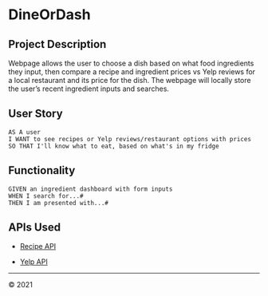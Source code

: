 # DineOrDash

## Project Description

Webpage allows the user to choose a dish based on what food ingredients they input,
then compare a recipe and ingredient prices vs Yelp reviews for a local restaurant and its price for the dish.
The webpage will locally store the user’s recent ingredient inputs and searches.

## User Story

```
AS A user
I WANT to see recipes or Yelp reviews/restaurant options with prices
SO THAT I'll know what to eat, based on what's in my fridge
```

## Functionality

```
GIVEN an ingredient dashboard with form inputs
WHEN I search for...#
THEN I am presented with...#
```
## APIs Used

* [Recipe API](https://rapidapi.com/spoonacular/api/recipe-food-nutrition/tutorials)

* [Yelp API](https://www.yelp.com/developers/documentation/v3/get_started)

- - -
© 2021